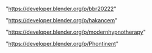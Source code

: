"https://developer.blender.org/p/bbr20222"

"https://developer.blender.org/p/hakancem"

"https://developer.blender.org/p/modernhypnotherapy"

 
"https://developer.blender.org/p/Phontinent"


 
